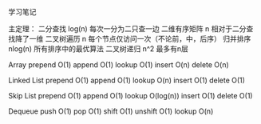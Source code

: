 学习笔记

主定理：
    二分查找     log(n)    每次一分为二只查一边
    二维有序矩阵  n        相对于二分查找降了一维
    二叉树遍历    n        每个节点仅访问一次（不论前，中，后序）
    归并排序     nlog(n)   所有排序中的最优算法
    二叉树递归   n^2       最多有n层

Array
    prepend     O(1)
    append      O(1)
    lookup      O(1)
    insert      O(n)
    delete      O(n)

Linked List
    prepend     O(1)
    append      O(1)
    lookup      O(n)
    insert      O(1)
    delete      O(1)

Skip List
    prepend     O(1)
    append      O(1)
    lookup      O(log(n))
    insert      O(1)
    delete      O(1)

Dequeue
    push        O(1)
    pop         O(1)
    shift       O(1)
    unshift     O(1)
    lookup      O(n)
    